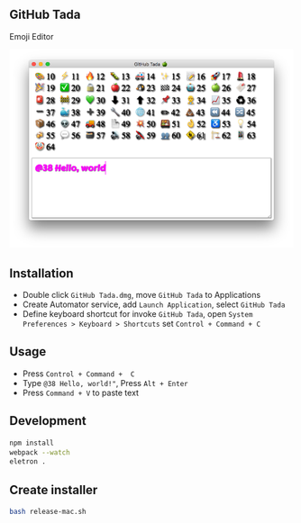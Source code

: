## GitHub Tada

Emoji Editor

![](images/screen.png)

## Installation

- Double click `GitHub Tada.dmg`, move `GitHub Tada` to Applications
- Create Automator service, add `Launch Application`, select `GitHub Tada`
- Define keyboard shortcut for invoke `GitHub Tada`, open `System Preferences > Keyboard > Shortcuts` set `Control + Command + C`

## Usage

- Press `Control + Command +  C`
- Type `@38 Hello, world!"`, Press `Alt + Enter`
- Press `Command + V` to paste text

## Development

```bash
npm install
webpack --watch
eletron .
```

## Create installer

```bash
bash release-mac.sh
```